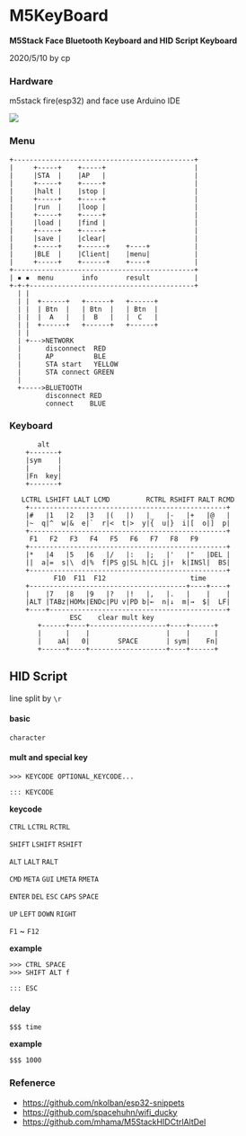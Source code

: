 # M5KeyBoard

**M5Stack Face Bluetooth Keyboard and HID Script Keyboard**

2020/5/10 by cp

### Hardware

m5stack fire(esp32) and face
use Arduino IDE

![](http://davidkingzyb.github.io/blogmd/blogImg/m5keyboard.JPG)

### Menu

```
+---------------------------------------------+
|     +-----+    +-----+                      |
|     |STA  |    |AP   |                      |
|     +-----+    +-----+                      |
|     |halt |    |stop |                      |
|     +-----+    +-----+                      |
|     |run  |    |loop |                      |
|     +-----+    +-----+                      |
|     |load |    |find |                      |
|     +-----+    +-----+                      |
|     |save |    |clear|                      |
|     +-----+    +------+    +----+           |
|     |BLE  |    |Client|    |menu|           |
|     +-----+    +------+    +----+           |
+---------------------------------------------+
| ▪ ▪  menu       info       result           |
+-+-+-----------------------------------------+
  | |
  | |  +------+   +------+   +------+
  | |  | Btn  |   | Btn  |   | Btn  |
  | |  |  A   |   |  B   |   |  C   |
  | |  +------+   +------+   +------+
  | |
  | +--->NETWORK
  |      disconnect  RED
  |      AP          BLE
  |      STA start   YELLOW
  |      STA connect GREEN
  |
  +----->BLUETOOTH
         disconnect RED
         connect    BLUE

```

### Keyboard

```
       alt
    +-------+
    |sym    |
    |       |
    |Fn  key|
    +-------+
    
   LCTRL LSHIFT LALT LCMD         RCTRL RSHIFT RALT RCMD
    +-------------------------------------------------+
    |#   |1   |2   |3   |(   |)   |_   |-   |+   |@   |
    |~  q|^  w|&  e|`  r|<  t|>  y|{  u|}  i|[  o|]  p|
    +-------------------------------------------------+
     F1   F2   F3   F4   F5   F6   F7   F8   F9
    +-------------------------------------------------+
    |*   |4   |5   |6   |/   |:   |;   |'   |"   |DEL |
    ||  a|=  s|\  d|%  f|PS g|SL h|CL j|↑  k|INSl|  BS|
    +-------------------------------------------------+
           F10  F11  F12                     time
    +---------------------------------------+----+----+
    |    |7   |8   |9   |?   |!   |,   |.   |    |    |
    |ALT |TABz|HOMx|ENDc|PU v|PD b|←  n|↓  m|→  $|  LF|
    +----+--------------------------------------------+
               ESC    clear mult key
       +------+----+-------------------+----+------+
       |      |    |                   |    |      |
       |    aA|   0|       SPACE       | sym|    Fn|
       +------+----+-------------------+----+------+
```

## HID Script

line split by `\r`

#### basic

`character`
    
#### mult and special key

`>>> KEYCODE OPTIONAL_KEYCODE...`

`::: KEYCODE`

**keycode**

`CTRL` `LCTRL` `RCTRL`

`SHIFT` `LSHIFT` `RSHIFT`

`ALT` `LALT` `RALT`

`CMD` `META` `GUI` `LMETA` `RMETA`

`ENTER` `DEL` `ESC` `CAPS` `SPACE`

`UP` `LEFT` `DOWN` `RIGHT`

`F1` ~ `F12`

**example**

```
>>> CTRL SPACE
>>> SHIFT ALT f
```
```
::: ESC
```

#### delay

`$$$ time`

**example**

`$$$ 1000`


### Refenerce

- https://github.com/nkolban/esp32-snippets
- https://github.com/spacehuhn/wifi_ducky
- https://github.com/mhama/M5StackHIDCtrlAltDel


